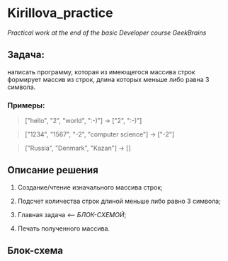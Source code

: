 # Kirillova_practice
*Practical work at the end of the basic Developer course GeekBrains*

## **Задача**:

написать программу, которая из имеющегося массива строк формирует массив из строк, длина которых меньше либо равна 3 символа. 

### **Примеры**:

> ["hello", "2", "world", ":-)"] -> ["2", ":-)"]

> ["1234", "1567", "-2", "computer science"] -> ["-2"]

> ["Russia", "Denmark", "Kazan"] -> []

## **Описание решения**

1. Создание/чтение изначального массива строк;

2. Подсчет количества строк длиной меньше либо равно 3 символа;

3. Главная задача  *<-- БЛОК-СХЕМОЙ*;
4. Печать полученного массива.

## **Блок-схема**